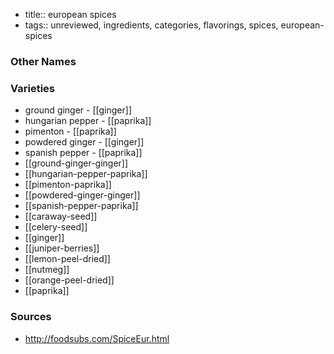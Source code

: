 - title:: european spices
- tags:: unreviewed, ingredients, categories, flavorings, spices, european-spices


### Other Names


### Varieties

* ground ginger - [[ginger]]
* hungarian pepper - [[paprika]]
* pimenton - [[paprika]]
* powdered ginger - [[ginger]]
* spanish pepper - [[paprika]]
* [[ground-ginger-ginger]]
* [[hungarian-pepper-paprika]]
* [[pimenton-paprika]]
* [[powdered-ginger-ginger]]
* [[spanish-pepper-paprika]]
* [[caraway-seed]]
* [[celery-seed]]
* [[ginger]]
* [[juniper-berries]]
* [[lemon-peel-dried]]
* [[nutmeg]]
* [[orange-peel-dried]]
* [[paprika]]

### Sources
* http://foodsubs.com/SpiceEur.html
